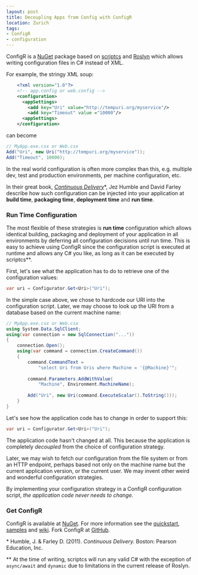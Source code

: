```yaml
---
layout: post
title: Decoupling Apps from Config with ConfigR
location: Zurich
tags:
- ConfigR
- configuration
---
```


ConfigR is a [NuGet](https://www.nuget.org/packages/ConfigR/) package based on [scriptcs](http://scriptcs.net/) and [Roslyn](http://msdn.microsoft.com/en-us/vstudio/roslyn.aspx) which allows writing configuration files in C# instead of XML.

For example, the stringy XML soup:

```xml
	<?xml version="1.0"?>
	<!-- app.config or web.config -->
	<configuration>
	  <appSettings>
	    <add key="Uri" value="http://tempuri.org/myservice"/>
		<add key="Timeout" value ="10000"/>
	  <appSettings>
	</configuration>
```

can become

```C#
// MyApp.exe.csx or Web.csx 
Add("Uri", new Uri("http://tempuri.org/myservice"));
Add("Timeout", 10000);
```

In the real world configuration is often more complex than this, e.g. multiple dev, test and production environments, per machine configuration, etc.

<!--excerpt-->

In their great book, *[Continuous Delivery](http://www.amazon.co.uk/gp/product/0321601912/ref=as_li_qf_sp_asin_il_tl?ie=UTF8&camp=1634&creative=6738&creativeASIN=0321601912&linkCode=as2&tag=adamralphcom-21)*\*, Jez Humble and David Farley describe how such configuration can be injected into your application at **build time**, **packaging time**, **deployment time** and **run time**.

### Run Time Configuration

The most flexible of these strategies is **run time** configuration which allows identical building, packaging and deployment of your application in all environments by deferring all configuration decisions until run time. This is easy to achieve using ConfigR since the configuration script is executed at runtime and allows any C# you like, as long as it can be executed by scriptcs\**.

First, let's see what the application has to do to retrieve one of the configuration values:

```C#
var uri = Configurator.Get<Uri>("Uri");
```
In the simple case above, we chose to hardcode our URI into the configuration script. Later, we may choose to look up the URI from a database based on the current machine name:

```C#
// MyApp.exe.csx or Web.csx
using System.Data.SqlClient;
using(var connection = new SqlConnection("..."))
{
	connection.Open();
	using(var command = connection.CreateCommand())
	{
		command.CommandText =
            "select Uri from Uris where Machine = '{@Machine}'";
		
		command.Parameters.AddWithValue(
			"Machine", Environment.MachineName);
		
		Add("Uri", new Uri(command.ExecuteScalar().ToString()));
	}
}
```
Let's see how the application code has to change in order to support this:

```C#
var uri = Configurator.Get<Uri>("Uri");
```
The application code hasn't changed at all. This because the application is completely *decoupled* from the choice of configuration strategy.

Later, we may wish to fetch our configuration from the file system or from an HTTP endpoint, perhaps based not only on the machine name but the current application version, or the current user. We may invent other weird and wonderful configuration strategies.

By implementing your configuration strategy in a ConfigR configuration script, *the application code never needs to change.*

### Get ConfigR

ConfigR is available at [NuGet](https://www.nuget.org/packages/ConfigR/). For more information see the [quickstart](https://github.com/config-r/config-r/wiki/Quickstart), [samples](https://github.com/config-r/config-r-samples) and [wiki](https://github.com/config-r/config-r/wiki). Fork ConfigR at [GitHub](https://github.com/config-r/config-r).

\* Humble, J. & Farley D. (2011). *Continuous Delivery.* Boston: Pearson Education, Inc.

\** At the time of writing, scriptcs will run any valid C# with the exception of `async/await` and `dynamic` due to limitations in the current release of Roslyn.